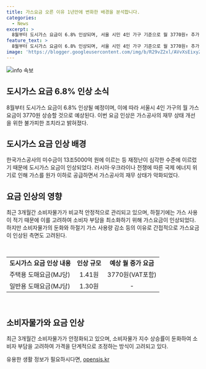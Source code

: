 ```yaml
---
title: 가스요금 오른 이유 1년만에 변화한 배경을 분석합니다.
categories:
  - News
excerpt: >
  8월부터 도시가스 요금이 6.8% 인상되며, 서울 시민 4인 가구 기준으로 월 3770원↑ 추가 부담 예상. 한국가스공사의 13.5조 미수금으로 재정난 심화. 하지만 하절기 가스 사용이 적은 점을 감안해 정부는 소비자 부담 최소화를 고려한 조치로 전해졌음. 가스공사는 전례 없는 재정난 탓에 가스요금을 조정하고 있으며, 소비자물가의 안정성과 하절기 특성 등을 감안한 조치로 해석됨. 2021년 5월 이후 약 1년여 만에 도시가스 요금이 인상되는 것으로 보인다.
feature_text: >
  8월부터 도시가스 요금이 6.8% 인상되며, 서울 시민 4인 가구 기준으로 월 3770원↑ 추가 부담 예상. 한국가스공사의 13.5조 미수금으로 재정난 심화. 하지만 하절기 가스 사용이 적은 점을 감안해 정부는 소비자 부담 최소화를 고려한 조치로 전해졌음. 가스공사는 전례 없는 재정난 탓에 가스요금을 조정하고 있으며, 소비자물가의 안정성과 하절기 특성 등을 감안한 조치로 해석됨. 2021년 5월 이후 약 1년여 만에 도시가스 요금이 인상되는 것으로 보인다.
image: 'https://blogger.googleusercontent.com/img/b/R29vZ2xl/AVvXsEixyZcFfHzMRdzZMjFBmAUKJYCLCGyLL1o632UiGVXcaFdKo_bkvkuCioo0uUKlGfBVcT3P84aROyZIXSBEx3Aw5nCQ3pTgDom1WDC4m8eifvWiAmWEEVb4x6G_l8C0QH225ldMjyaFvpxGEBGNO37VmDTDMHGhJPq73UglMfDca1-0aw/s1600/blogspot.png'
---
```


<p><img src="https://blogger.googleusercontent.com/img/b/R29vZ2xl/AVvXsEixyZcFfHzMRdzZMjFBmAUKJYCLCGyLL1o632UiGVXcaFdKo_bkvkuCioo0uUKlGfBVcT3P84aROyZIXSBEx3Aw5nCQ3pTgDom1WDC4m8eifvWiAmWEEVb4x6G_l8C0QH225ldMjyaFvpxGEBGNO37VmDTDMHGhJPq73UglMfDca1-0aw/s1600/blogspot.png" alt="info 속보" /></p>

<h2 data-ke-size="size26">도시가스 요금 6.8% 인상 소식</h2>

<p data-ke-size="size16">8월부터 도시가스 요금이 6.8% 인상될 예정이며, 이에 따라 서울시 4인 가구의 월 가스요금이 3770원 상승할 것으로 예상된다. 이번 요금 인상은 가스공사의 재무 상태 개선을 위한 불가피한 조치라고 밝혀졌다.</p>

<h2 data-ke-size="size26">도시가스 요금 인상 배경</h2>

<p data-ke-size="size16">한국가스공사의 미수금이 13조5000억 원에 이르는 등 재정난이 심각한 수준에 이르렀기 때문에 도시가스 요금이 인상되었다. 러시아·우크라이나 전쟁에 따른 국제 에너지 위기로 인해 가스를 원가 이하로 공급하면서 가스공사의 재무 상태가 악화되었다.</p>

<h2 data-ke-size="size26">요금 인상의 영향</h2>

<p data-ke-size="size16">최근 3개월간 소비자물가가 비교적 안정적으로 관리되고 있으며, 하절기에는 가스 사용이 적기 때문에 이를 고려하여 소비자 부담을 최소화하기 위해 가스요금이 인상되었다. 하지만 소비자물가의 둔화와 하절기 가스 사용량 감소 등의 이유로 간접적으로 가스요금이 인상된 측면도 고려된다.</p>

<p data-ke-size="size16">&nbsp;</p>

<table>
    <tbody>
        <tr>
            <td style="text-align: center; height: 17px;"><b>도시가스 요금 인상 내용</b></td>
            <td style="text-align: center; height: 17px;"><b>인상 규모</b></td>
            <td style="text-align: center; height: 17px;"><b>예상 월 증가 요금</b></td>
        </tr>
        <tr>
            <td style="text-align: left; height: 17px;">주택용 도매요금(MJ당)</td>
            <td style="text-align: center; height: 17px;">1.41원</td>
            <td style="text-align: center; height: 17px;">3770원(VAT포함)</td>
        </tr>
        <tr>
            <td style="text-align: left; height: 17px;">일반용 도매요금(MJ당)</td>
            <td style="text-align: center; height: 17px;">1.30원</td>
            <td style="text-align: center; height: 17px;">-</td>
        </tr>
    </tbody>
</table>

<p data-ke-size="size16">&nbsp;</p>

<h2 data-ke-size="size26">소비자물가와 요금 인상</h2>

<p data-ke-size="size16">최근 3개월간 소비자물가가 안정화되고 있으며, 소비자물가 지수 상승률이 둔화하여 소비자 부담을 고려하여 가격을 단계적으로 조정하는 방식이 고려되고 있다.</p>
유용한 생활 정보가 필요하시다면, <a href="https://opensis.kr" rel="dofollow">opensis.kr</a>


